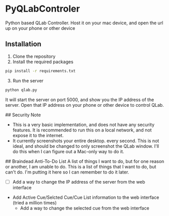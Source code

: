 # PyQLabControler
 Python based QLab Controller. Host it on your mac device, and open the url up on your phone or other device


## Installation
1. Clone the repository
2. Install the required packages
```bash
pip install -r requirements.txt
```
3. Run the server
```bash
python qlab.py
```
It will start the server on port 5000, and show you the IP address of the server. Open that IP address on your phone or other device to control QLab.

## Security Note
- This is a very basic implementation, and does not have any security features. It is recommended to run this on a local network, and not expose it to the internet.
- It currently  screenshots your entire desktop. every second. This is not ideal, and should be changed to only screenshot the QLab window. I'll do this when I can figure out a Mac-only way to do it.


## Braindead Anti-To-Do List
A list of things I want to do, but for one reason or another, I am unable to do. This is a list of things that I want to do, but can't do. I'm putting it here so I can remember to do it later.

- [ ] Add a way to change the IP address of the server from the web interface
- Add Active Cue/Selcted Cue/Cue List information to the web interface (tried a million times)
  - Add a way to change the selected cue from the web interface